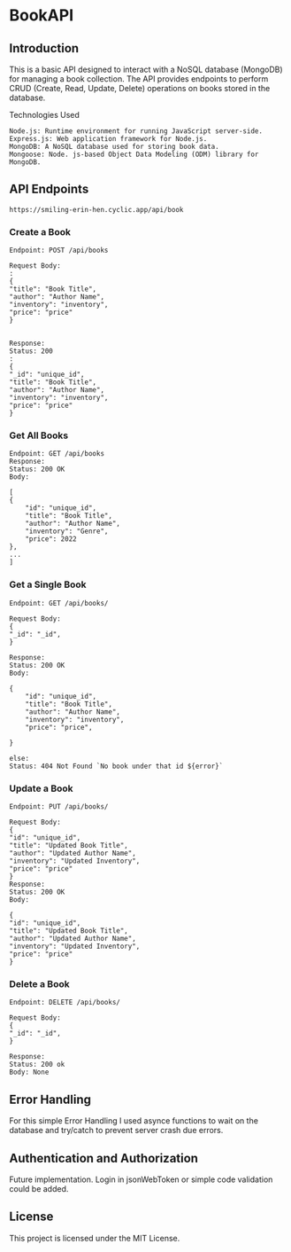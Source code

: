 # BookAPI

## Introduction
This is a basic API designed to interact with a NoSQL database (MongoDB) for managing a book collection. The API provides endpoints to perform CRUD (Create, Read, Update, Delete) operations on books stored in the database.

Technologies Used

    Node.js: Runtime environment for running JavaScript server-side.
    Express.js: Web application framework for Node.js.
    MongoDB: A NoSQL database used for storing book data.
    Mongoose: Node. js-based Object Data Modeling (ODM) library for MongoDB.


## API Endpoints

    https://smiling-erin-hen.cyclic.app/api/book

### Create a Book
    Endpoint: POST /api/books

    Request Body:
    :
    {
    "title": "Book Title",
    "author": "Author Name",
    "inventory": "inventory",
    "price": "price"
    }


    Response:
    Status: 200
    :
    {
    "_id": "unique_id",
    "title": "Book Title",
    "author": "Author Name",
    "inventory": "inventory",
    "price": "price"
    }


### Get All Books
    Endpoint: GET /api/books
    Response:
    Status: 200 OK
    Body:
    
    [
    {
        "id": "unique_id",
        "title": "Book Title",
        "author": "Author Name",
        "inventory": "Genre",
        "price": 2022
    },
    ...
    ]


### Get a Single Book
    Endpoint: GET /api/books/

    Request Body:
    {
    "_id": "_id",
    }

    Response:
    Status: 200 OK
    Body:
    
    {
        "id": "unique_id",
        "title": "Book Title",
        "author": "Author Name",
        "inventory": "inventory",
        "price": "price",

    }

    else: 
    Status: 404 Not Found `No book under that id ${error}`


### Update a Book
    Endpoint: PUT /api/books/

    Request Body:
    {
    "id": "unique_id",    
    "title": "Updated Book Title",
    "author": "Updated Author Name",
    "inventory": "Updated Inventory",
    "price": "price"
    }
    Response:
    Status: 200 OK
    Body:
    
    {
    "id": "unique_id",
    "title": "Updated Book Title",
    "author": "Updated Author Name",
    "inventory": "Updated Inventory",
    "price": "price"
    }

### Delete a Book
    Endpoint: DELETE /api/books/
    
    Request Body:
    {
    "_id": "_id",
    }

    Response:
    Status: 200 ok
    Body: None




## Error Handling
For this simple Error Handling I used asynce functions to wait on the database and try/catch to prevent server crash due errors. 

## Authentication and Authorization

Future implementation.
Login in jsonWebToken or simple code validation could be added.

## License
This project is licensed under the MIT License.